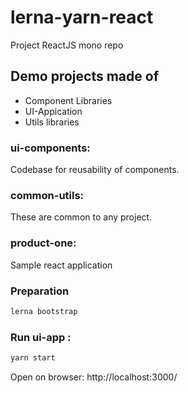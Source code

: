 
# lerna-yarn-react
Project ReactJS mono repo

## Demo projects made of 

  - Component Libraries
  - UI-Appication
  - Utils libraries
  

### ui-components:
 Codebase for reusability of components.

### common-utils:
 These are common to any project.

### product-one:
 Sample react application

### Preparation
```sh
lerna bootstrap
```

### Run ui-app :
```sh
yarn start
```
Open on browser: http://localhost:3000/
